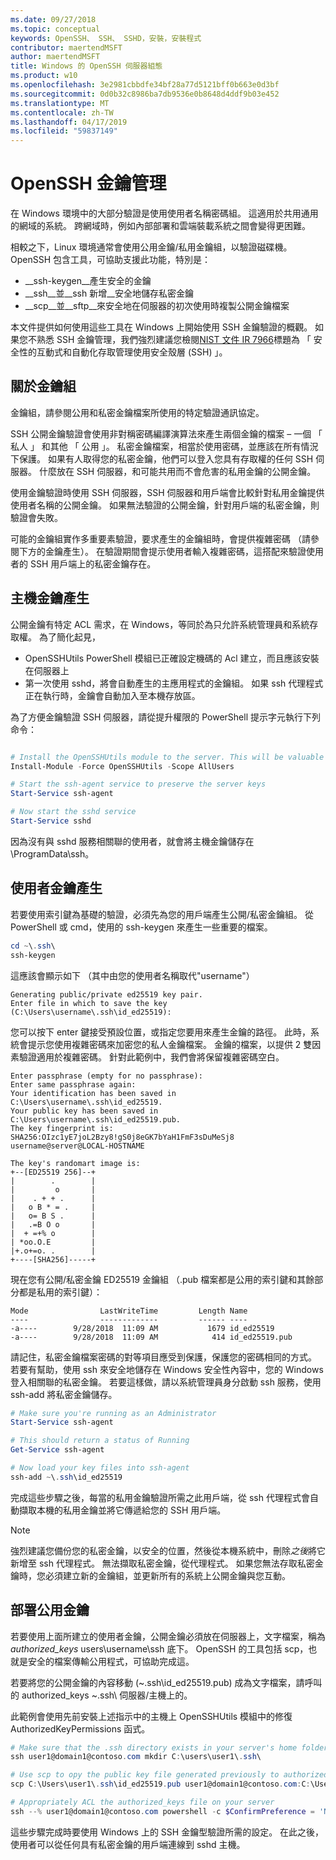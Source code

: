 ```yaml
---
ms.date: 09/27/2018
ms.topic: conceptual
keywords: OpenSSH、 SSH、 SSHD，安裝，安裝程式
contributor: maertendMSFT
author: maertendMSFT
title: Windows 的 OpenSSH 伺服器組態
ms.product: w10
ms.openlocfilehash: 3e2981cbbdfe34bf28a77d5121bff0b663e0d3bf
ms.sourcegitcommit: 0d0b32c8986ba7db9536e0b8648d4ddf9b03e452
ms.translationtype: MT
ms.contentlocale: zh-TW
ms.lasthandoff: 04/17/2019
ms.locfileid: "59837149"
---
```

# <a name="openssh-key-management"></a>OpenSSH 金鑰管理

在 Windows 環境中的大部分驗證是使用使用者名稱密碼組。
這適用於共用通用的網域的系統。 跨網域時，例如內部部署和雲端裝載系統之間會變得更困難。

相較之下，Linux 環境通常會使用公用金鑰/私用金鑰組，以驗證磁碟機。
OpenSSH 包含工具，可協助支援此功能，特別是：

* __ssh-keygen__產生安全的金鑰
* __ssh__並__ssh 新增__安全地儲存私密金鑰
* __scp__並__sftp__來安全地在伺服器的初次使用時複製公開金鑰檔案

本文件提供如何使用這些工具在 Windows 上開始使用 SSH 金鑰驗證的概觀。 如果您不熟悉 SSH 金鑰管理，我們強烈建議您檢閱[NIST 文件 IR 7966](http://nvlpubs.nist.gov/nistpubs/ir/2015/NIST.IR.7966.pdf)標題為 「 安全性的互動式和自動化存取管理使用安全殼層 (SSH) 」。

## <a name="about-key-pairs"></a>關於金鑰組

金鑰組，請參閱公用和私密金鑰檔案所使用的特定驗證通訊協定。 

SSH 公開金鑰驗證會使用非對稱密碼編譯演算法來產生兩個金鑰的檔案 – 一個 「 私人 」 和其他 「 公用 」。 私密金鑰檔案，相當於使用密碼，並應該在所有情況下保護。 如果有人取得您的私密金鑰，他們可以登入您具有存取權的任何 SSH 伺服器。 什麼放在 SSH 伺服器，和可能共用而不會危害的私用金鑰的公開金鑰。

使用金鑰驗證時使用 SSH 伺服器，SSH 伺服器和用戶端會比較針對私用金鑰提供使用者名稱的公開金鑰。 如果無法驗證的公開金鑰，針對用戶端的私密金鑰，則驗證會失敗。 

可能的金鑰組實作多重要素驗證，要求產生的金鑰組時，會提供複雜密碼 （請參閱下方的金鑰產生）。 在驗證期間會提示使用者輸入複雜密碼，這搭配來驗證使用者的 SSH 用戶端上的私密金鑰存在。 

## <a name="host-key-generation"></a>主機金鑰產生

公開金鑰有特定 ACL 需求，在 Windows，等同於為只允許系統管理員和系統存取權。 為了簡化起見， 

* OpenSSHUtils PowerShell 模組已正確設定機碼的 Acl 建立，而且應該安裝在伺服器上
* 第一次使用 sshd，將會自動產生的主應用程式的金鑰組。 如果 ssh 代理程式正在執行時，金鑰會自動加入至本機存放區。 

為了方便金鑰驗證 SSH 伺服器，請從提升權限的 PowerShell 提示字元執行下列命令：

```powershell

# Install the OpenSSHUtils module to the server. This will be valuable when deploying user keys.
Install-Module -Force OpenSSHUtils -Scope AllUsers

# Start the ssh-agent service to preserve the server keys
Start-Service ssh-agent

# Now start the sshd service
Start-Service sshd
```

因為沒有與 sshd 服務相關聯的使用者，就會將主機金鑰儲存在 \ProgramData\ssh。


## <a name="user-key-generation"></a>使用者金鑰產生

若要使用索引鍵為基礎的驗證，必須先為您的用戶端產生公開/私密金鑰組。 從 PowerShell 或 cmd，使用的 ssh-keygen 來產生一些重要的檔案。

```powershell
cd ~\.ssh\
ssh-keygen
```

這應該會顯示如下 （其中由您的使用者名稱取代"username"）

```
Generating public/private ed25519 key pair.
Enter file in which to save the key (C:\Users\username\.ssh\id_ed25519):
```

您可以按下 enter 鍵接受預設位置，或指定您要用來產生金鑰的路徑。 此時，系統會提示您使用複雜密碼來加密您的私人金鑰檔案。
金鑰的檔案，以提供 2 雙因素驗證適用於複雜密碼。 針對此範例中，我們會將保留複雜密碼空白。 

```
Enter passphrase (empty for no passphrase): 
Enter same passphrase again: 
Your identification has been saved in C:\Users\username\.ssh\id_ed25519.
Your public key has been saved in C:\Users\username\.ssh\id_ed25519.pub.
The key fingerprint is: 
SHA256:OIzc1yE7joL2Bzy8!gS0j8eGK7bYaH1FmF3sDuMeSj8 username@server@LOCAL-HOSTNAME

The key's randomart image is:
+--[ED25519 256]--+
|        .        |
|         o       |
|    . + + .      |
|   o B * = .     |
|   o= B S .      |
|   .=B O o       |
|  + =+% o        |
| *oo.O.E         |
|+.o+=o. .        |
+----[SHA256]-----+
```

現在您有公開/私密金鑰 ED25519 金鑰組 （.pub 檔案都是公用的索引鍵和其餘部分都是私用的索引鍵）：

```
Mode                LastWriteTime         Length Name
----                -------------         ------ ----
-a----        9/28/2018  11:09 AM           1679 id_ed25519
-a----        9/28/2018  11:09 AM            414 id_ed25519.pub
```

請記住，私密金鑰檔案密碼的對等項目應受到保護，保護您的密碼相同的方式。
若要有幫助，使用 ssh 來安全地儲存在 Windows 安全性內容中，您的 Windows 登入相關聯的私密金鑰。 若要這樣做，請以系統管理員身分啟動 ssh 服務，使用 ssh-add 將私密金鑰儲存。 

```powershell
# Make sure you're running as an Administrator
Start-Service ssh-agent

# This should return a status of Running
Get-Service ssh-agent

# Now load your key files into ssh-agent
ssh-add ~\.ssh\id_ed25519

```

完成這些步驟之後，每當的私用金鑰驗證所需之此用戶端，從 ssh 代理程式會自動擷取本機的私用金鑰並將它傳遞給您的 SSH 用戶端。

> [!NOTE]
> 強烈建議您備份您的私密金鑰，以安全的位置，然後從本機系統中，刪除*之後*將它新增至 ssh 代理程式。
> 無法擷取私密金鑰，從代理程式。
> 如果您無法存取私密金鑰時，您必須建立新的金鑰組，並更新所有的系統上公開金鑰與您互動。

## <a name="deploying-the-public-key"></a>部署公用金鑰

若要使用上面所建立的使用者金鑰，公開金鑰必須放在伺服器上，文字檔案，稱為*authorized_keys* users\username\ssh 底下。 OpenSSH 的工具包括 scp，也就是安全的檔案傳輸公用程式，可協助完成這。

若要將您的公開金鑰的內容移動 (~\.ssh\id_ed25519.pub) 成為文字檔案，請呼叫的 authorized_keys ~\.ssh\ 伺服器/主機上的。

此範例會使用先前安裝上述指示中的主機上 OpenSSHUtils 模組中的修復 AuthorizedKeyPermissions 函式。

```powershell
# Make sure that the .ssh directory exists in your server's home folder
ssh user1@domain1@contoso.com mkdir C:\users\user1\.ssh\

# Use scp to opy the public key file generated previously to authorized_keys on your server
scp C:\Users\user1\.ssh\id_ed25519.pub user1@domain1@contoso.com:C:\Users\user1\.ssh\authorized_keys

# Appropriately ACL the authorized_keys file on your server  
ssh --% user1@domain1@contoso.com powershell -c $ConfirmPreference = 'None'; Repair-AuthorizedKeyPermission C:\Users\user1\.ssh\authorized_keys
```

這些步驟完成時要使用 Windows 上的 SSH 金鑰型驗證所需的設定。
在此之後，使用者可以從任何具有私密金鑰的用戶端連線到 sshd 主機。

